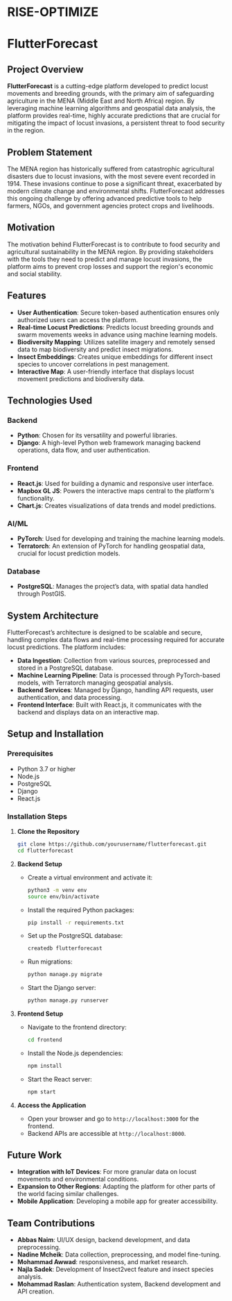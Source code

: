 # RISE-OPTIMIZE


# FlutterForecast

## Project Overview

**FlutterForecast** is a cutting-edge platform developed to predict locust movements and breeding grounds, with the primary aim of safeguarding agriculture in the MENA (Middle East and North Africa) region. By leveraging machine learning algorithms and geospatial data analysis, the platform provides real-time, highly accurate predictions that are crucial for mitigating the impact of locust invasions, a persistent threat to food security in the region.

## Problem Statement

The MENA region has historically suffered from catastrophic agricultural disasters due to locust invasions, with the most severe event recorded in 1914. These invasions continue to pose a significant threat, exacerbated by modern climate change and environmental shifts. FlutterForecast addresses this ongoing challenge by offering advanced predictive tools to help farmers, NGOs, and government agencies protect crops and livelihoods.

## Motivation

The motivation behind FlutterForecast is to contribute to food security and agricultural sustainability in the MENA region. By providing stakeholders with the tools they need to predict and manage locust invasions, the platform aims to prevent crop losses and support the region's economic and social stability.

## Features

- **User Authentication**: Secure token-based authentication ensures only authorized users can access the platform.
- **Real-time Locust Predictions**: Predicts locust breeding grounds and swarm movements weeks in advance using machine learning models.
- **Biodiversity Mapping**: Utilizes satellite imagery and remotely sensed data to map biodiversity and predict insect migrations.
- **Insect Embeddings**: Creates unique embeddings for different insect species to uncover correlations in pest management.
- **Interactive Map**: A user-friendly interface that displays locust movement predictions and biodiversity data.

## Technologies Used

### Backend
- **Python**: Chosen for its versatility and powerful libraries.
- **Django**: A high-level Python web framework managing backend operations, data flow, and user authentication.

### Frontend
- **React.js**: Used for building a dynamic and responsive user interface.
- **Mapbox GL JS**: Powers the interactive maps central to the platform's functionality.
- **Chart.js**: Creates visualizations of data trends and model predictions.

### AI/ML
- **PyTorch**: Used for developing and training the machine learning models.
- **Terratorch**: An extension of PyTorch for handling geospatial data, crucial for locust prediction models.

### Database
- **PostgreSQL**: Manages the project’s data, with spatial data handled through PostGIS.

## System Architecture

FlutterForecast’s architecture is designed to be scalable and secure, handling complex data flows and real-time processing required for accurate locust predictions. The platform includes:

- **Data Ingestion**: Collection from various sources, preprocessed and stored in a PostgreSQL database.
- **Machine Learning Pipeline**: Data is processed through PyTorch-based models, with Terratorch managing geospatial analysis.
- **Backend Services**: Managed by Django, handling API requests, user authentication, and data processing.
- **Frontend Interface**: Built with React.js, it communicates with the backend and displays data on an interactive map.

## Setup and Installation

### Prerequisites
- Python 3.7 or higher
- Node.js
- PostgreSQL
- Django
- React.js

### Installation Steps

1. **Clone the Repository**
   ```bash
   git clone https://github.com/yourusername/flutterforecast.git
   cd flutterforecast
   ```

2. **Backend Setup**
   - Create a virtual environment and activate it:
     ```bash
     python3 -m venv env
     source env/bin/activate
     ```
   - Install the required Python packages:
     ```bash
     pip install -r requirements.txt
     ```
   - Set up the PostgreSQL database:
     ```bash
     createdb flutterforecast
     ```
   - Run migrations:
     ```bash
     python manage.py migrate
     ```
   - Start the Django server:
     ```bash
     python manage.py runserver
     ```

3. **Frontend Setup**
   - Navigate to the frontend directory:
     ```bash
     cd frontend
     ```
   - Install the Node.js dependencies:
     ```bash
     npm install
     ```
   - Start the React server:
     ```bash
     npm start
     ```

4. **Access the Application**
   - Open your browser and go to `http://localhost:3000` for the frontend.
   - Backend APIs are accessible at `http://localhost:8000`.

## Future Work

- **Integration with IoT Devices**: For more granular data on locust movements and environmental conditions.
- **Expansion to Other Regions**: Adapting the platform for other parts of the world facing similar challenges.
- **Mobile Application**: Developing a mobile app for greater accessibility.

## Team Contributions

- **Abbas Naim**: UI/UX design, backend development, and data preprocessing.
- **Nadine Mcheik**: Data collection, preprocessing, and model fine-tuning.
- **Mohammad Awwad**: responsiveness, and market research.
- **Najla Sadek**: Development of Insect2vect feature and insect species analysis.
- **Mohammad Raslan**: Authentication system, Backend development and API creation.

